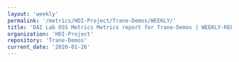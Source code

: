 ```yaml
---
layout: 'weekly'
permalink: '/metrics/HDI-Project/Trane-Demos/WEEKLY/'
title: 'DAI Lab OSS Metrics Metrics report for Trane-Demos | WEEKLY-REPORT-2020-01-26'
organization: 'HDI-Project'
repository: 'Trane-Demos'
current_date: '2020-01-26'
---
```

